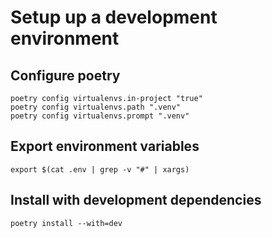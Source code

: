 # Setup up a development environment

## Configure poetry
```
poetry config virtualenvs.in-project "true"
poetry config virtualenvs.path ".venv"
poetry config virtualenvs.prompt ".venv"
```

## Export environment variables
```
export $(cat .env | grep -v "#" | xargs)
```


## Install with development dependencies
```
poetry install --with=dev
```
